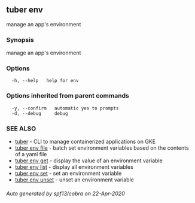 ## tuber env

manage an app's environment

### Synopsis

manage an app's environment

### Options

```
  -h, --help   help for env
```

### Options inherited from parent commands

```
  -y, --confirm   automatic yes to prompts
  -d, --debug     debug
```

### SEE ALSO

* [tuber](tuber.md)	 - CLI to manage containerized applications on GKE
* [tuber env file](tuber_env_file.md)	 - batch set environment variables based on the contents of a yaml file
* [tuber env get](tuber_env_get.md)	 - display the value of an environment variable
* [tuber env list](tuber_env_list.md)	 - display all environment variables
* [tuber env set](tuber_env_set.md)	 - set an environment variable
* [tuber env unset](tuber_env_unset.md)	 - unset an environment variable

###### Auto generated by spf13/cobra on 22-Apr-2020
